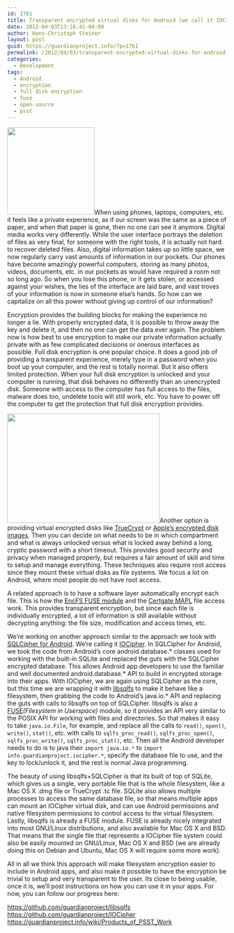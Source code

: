 ```yaml
---
id: 1761
title: Transparent encrypted virtual disks for Android (we call it IOCipher)
date: 2012-04-03T13:16:41-04:00
author: Hans-Christoph Steiner
layout: post
guid: https://guardianproject.info/?p=1761
permalink: /2012/04/03/transparent-encrypted-virtual-disks-for-android-we-call-it-iocipher/
categories:
  - Development
tags:
  - Android
  - encryption
  - full disk encryption
  - fuse
  - open-source
  - psst
---
```

[<img src="https://guardianproject.info/wp-content/uploads/2012/04/blog_sed.png" alt="" width="200" height="200" class="alignleft size-full wp-image-1764" srcset="https://guardianproject.info/wp-content/uploads/2012/04/blog_sed.png 200w, https://guardianproject.info/wp-content/uploads/2012/04/blog_sed-150x150.png 150w" sizes="(max-width: 200px) 100vw, 200px" />](https://guardianproject.info/wp-content/uploads/2012/04/blog_sed.png)When using phones, laptops, computers, etc. it feels like a private experience, as if our screen was the same as a piece of paper, and when that paper is gone, then no one can see it anymore. Digital media works very differently. While the user interface portrays the deletion of files as very final, for someone with the right tools, it is actually not hard to recover deleted files. Also, digital information takes up so little space, we now regularly carry vast amounts of information in our pockets. Our phones have become amazingly powerful computers, storing as many photos, videos, documents, etc. in our pockets as would have required a room not so long ago. So when you lose this phone, or it gets stolen, or accessed against your wishes, the lies of the interface are laid bare, and vast troves of your information is now in someone else’s hands. So how can we capitalize on all this power without giving up control of our information?

Encryption provides the building blocks for making the experience no longer a lie. With properly encrypted data, it is possible to throw away the key and delete it, and then no one can get the data ever again. The problem now is how best to use encryption to make our private information actually private with as few complicated decisions or onerous interfaces as possible. Full disk encryption is one popular choice. It does a good job of providing a transparent experience, merely type in a password when you boot up your computer, and the rest is totally normal. But it also offers limited protection. When your full disk encryption is unlocked and your computer is running, that disk behaves no differently than an unencrypted disk. Someone with access to the computer has full access to the files, malware does too, undelete tools will still work, etc. You have to power off the computer to get the protection that full disk encryption provides.

[<img src="https://guardianproject.info/wp-content/uploads/2012/04/fde.jpg" alt="" width="350" height="250" class="alignright size-full wp-image-1763" srcset="https://guardianproject.info/wp-content/uploads/2012/04/fde.jpg 350w, https://guardianproject.info/wp-content/uploads/2012/04/fde-300x214.jpg 300w" sizes="(max-width: 350px) 100vw, 350px" />](https://guardianproject.info/wp-content/uploads/2012/04/fde.jpg)Another option is providing virtual encrypted disks like <a href="http://www.truecrypt.org/" target="_blank">TrueCrypt</a> or <a href="http://support.apple.com/kb/HT1578" target="_blank">Apple’s encrypted disk images</a>. Then you can decide on what needs to be in which compartment and what is always unlocked versus what is locked away behind a long, cryptic password with a short timeout. This provides good security and privacy when managed properly, but requires a fair amount of skill and time to setup and manage everything. These techniques also require root access since they mount these virtual disks as file systems. We focus a lot on Android, where most people do not have root access.

A related approach is to have a software layer automatically encrypt each file. This is how the <a href="http://support.apple.com/kb/HT1578" target="_blank">EncFS FUSE module</a> and the <a href="https://mapl.certgate.com/" target="_blank">Certgate MAPL</a> file access work. This provides transparent encryption, but since each file is individually encrypted, a lot of information is still available without decrypting anything: the file size, modification and access times, etc. 

We’re working on another approach similar to the approach we took with <a href="https://guardianproject.info/code/sqlcipher/" target="_blank">SQLCipher for Android</a>. We’re calling it <a href="https://github.com/guardianproject/IOCipher" target="_blank">IOCipher</a>. In SQLCipher for Android, we took the code from Android’s core android.database.\* classes used for working with the built-in SQLite and replaced the guts with the SQLCipher encrypted database. This allows Android app developers to use the familiar and well documented android.database.\* API to build in encrypted storage into their apps. With IOCipher, we are again using SQLCipher as the core, but this time we are wrapping it with <a href="https://github.com/guardianproject/libsqlfs" target="_blank">libsqlfs</a> to make it behave like a filesystem, then grabbing the code to Android’s java.io.* API and replacing the guts with calls to libsqlfs on top of SQLCipher. libsqlfs is also a <a href="http://fuse.sourceforge.net/" target="_blank">FUSE</a>_(Filesystem in Userspace)_ module, so it provides an API very similar to the POSIX API for working with files and directories. So that makes it easy to take `java.io.File`, for example, and replace all the calls to `read()`, `open()`, `write()`, `stat()`, etc. with calls to `sqlfs_proc_read()`, `sqlfs_proc_open()`, `sqlfs_proc_write()`, `sqlfs_proc_stat()`, etc. Then all the Android developer needs to do is to java their `import java.io.*` to `import info.guardianproject.iocipher.*`, specify the database file to use, and the key to lock/unlock it, and the rest is normal Java programming.

The beauty of using libsqlfs+SQLCipher is that its built of top of SQLite, which gives us a single, very portable file that is the whole filesystem, like a Mac OS X .dmg file or TrueCrypt .tc file. SQLite also allows multiple processes to access the same database file, so that means multiple apps can mount an IOCipher virtual disk, and can use Android permissions and native filesystem permissions to control access to the virtual filesystem. Lastly, libsqlfs is already a FUSE module. FUSE is already nicely integrated into most GNU/Linux distributions, and also available for Mac OS X and BSD. That means that the single file that represents a IOCipher file system could also be easily mounted on GNU/Linux, Mac OS X and BSD (we are already doing this on Debian and Ubuntu, Mac OS X will require some more work).

All in all we think this approach will make filesystem encryption easier to include in Android apps, and also make it possible to have the encryption be trivial to setup and very transparent to the user. Its close to being usable, once it is, we’ll post instructions on how you can use it in your apps. For now, you can follow our progress here:

<a href="https://github.com/guardianproject/libsqlfs" target="_blank">https://github.com/guardianproject/libsqlfs</a>  
<a href="https://github.com/guardianproject/libsqlfs" target="_blank">https://github.com/guardianproject/IOCipher</a>  
<a href="https://github.com/guardianproject/libsqlfs" target="_blank">https://guardianproject.info/wiki/Products_of_PSST_Work</a>